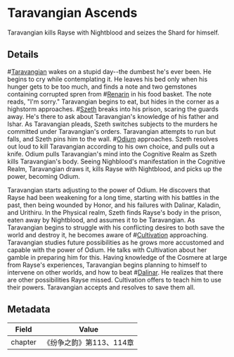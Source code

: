 # Taravangian Ascends
Taravangian kills Rayse with Nightblood and seizes the Shard for himself.

## Details
#[Taravangian](characters/taravangian) wakes on a stupid day--the dumbest he's ever been. He begins to cry while contemplating it. He leaves his bed only when his hunger gets to be too much, and finds a note and two gemstones containing corrupted spren from #[Renarin](characters/renarin) in his food basket. The note reads, "I'm sorry." Taravangian begins to eat, but hides in the corner as a highstorm approaches. #[Szeth](characters/szeth) breaks into his prison, scaring the guards away. He's there to ask about Taravangian's knowledge of his father and Ishar. As Taravangian pleads, Szeth switches subjects to the murders he committed under Taravangian's orders. Taravangian attempts to run but falls, and Szeth pins him to the wall. #[Odium](characters/odium) approaches. Szeth resolves out loud to kill Taravangian according to his own choice, and pulls out a knife. Odium pulls Taravangian's mind into the Cognitive Realm as Szeth kills Taravangian's body. Seeing Nighblood's manifestation in the Cognitive Realm, Taravangian draws it, kills Rayse with Nightblood, and picks up the power, becoming Odium. 

Taravangian starts adjusting to the power of Odium. He discovers that Rayse had been weakening for a long time, starting with his battles in the past, then being wounded by Honor, and his failures with Dalinar, Kaladin, and Urithiru. In the Physical realm, Szeth finds Rayse's body in the prison, eaten away by Nightblood, and assumes it to be Taravangian. As Taravangian begins to struggle with his conflicting desires to both save the world and destroy it, he becomes aware of #[Cultivation](characters/cultivation) approaching. Taravangian studies future possibilities as he grows more accustomed and capable with the power of Odium. He talks with Cultivation about her gamble in preparing him for this. Having knowledge of the Cosmere at large from Rayse's experiences, Taravangian begins planning to himself to intervene on other worlds, and how to beat #[Dalinar](characters/dalinar). He realizes that there are other possibilities Rayse missed. Cultivation offers to teach him to use their powers. Taravangian accepts and resolves to save them all. 

## Metadata
| Field | Value |
| ----- | ----- |
| chapter | 《纷争之韵》第113、114章 |
